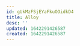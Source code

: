```yaml
---
id: gUkMzFSjEYaFkuOOidkD4
title: Alloy
desc: ''
updated: 1642291426587
created: 1642291426587
---
```


